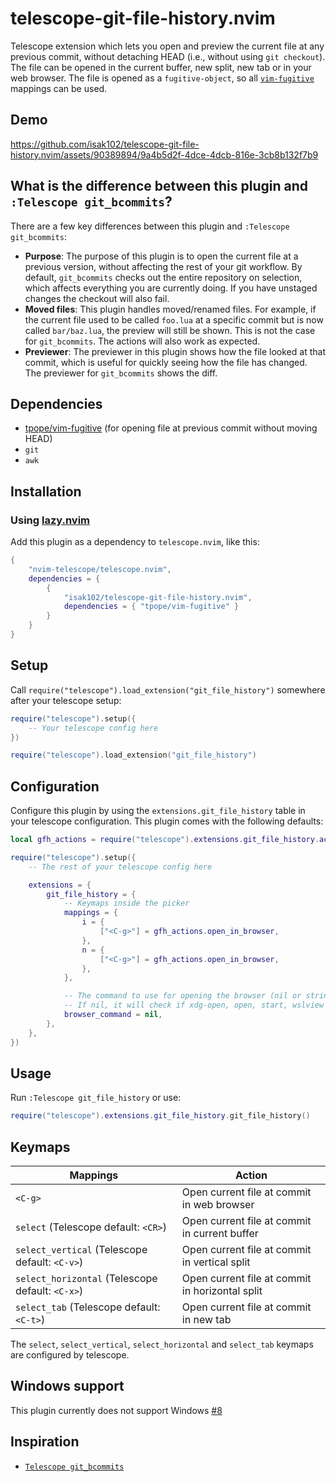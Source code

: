 # telescope-git-file-history.nvim

Telescope extension which lets you open and preview the current file at any previous commit, without detaching HEAD (i.e., without using `git checkout`). The file can be opened in the current buffer, new split, new tab or in your web browser. The file is opened as a `fugitive-object`, so all [`vim-fugitive`](https://github.com/tpope/vim-fugitive) mappings can be used.

## Demo
https://github.com/isak102/telescope-git-file-history.nvim/assets/90389894/9a4b5d2f-4dce-4dcb-816e-3cb8b132f7b9

## What is the difference between this plugin and `:Telescope git_bcommits`?

There are a few key differences between this plugin and `:Telescope git_bcommits`:
- **Purpose**: The purpose of this plugin is to open the current file at a previous version, without affecting the rest of your git workflow. By default, `git_bcommits` checks out the entire repository on selection, which affects everything you are currently doing. If you have unstaged changes the checkout will also fail.
- **Moved files**: This plugin handles moved/renamed files. For example, if the current file used to be called `foo.lua` at a specific commit but is now called `bar/baz.lua`, the preview will still be shown. This is not the case for `git_bcommits`. The actions will also work as expected.
- **Previewer**: The previewer in this plugin shows how the file looked at that commit, which is useful for quickly seeing how the file has changed. The previewer for `git_bcommits` shows the diff.

## Dependencies
- [tpope/vim-fugitive](https://github.com/tpope/vim-fugitive) (for opening file at previous commit without moving HEAD)
- `git`
- `awk`

## Installation

### Using [lazy.nvim](https://github.com/folke/lazy.nvim)
Add this plugin as a dependency to `telescope.nvim`, like this:
```lua
{
    "nvim-telescope/telescope.nvim",
    dependencies = {
        {
            "isak102/telescope-git-file-history.nvim",
            dependencies = { "tpope/vim-fugitive" }
        }
    }
}
```

## Setup

Call `require("telescope").load_extension("git_file_history")` somewhere after your telescope setup:

```lua
require("telescope").setup({
    -- Your telescope config here
})

require("telescope").load_extension("git_file_history")
```

## Configuration
Configure this plugin by using the `extensions.git_file_history` table in your telescope configuration. This plugin comes with the following defaults:

```lua
local gfh_actions = require("telescope").extensions.git_file_history.actions

require("telescope").setup({
    -- The rest of your telescope config here

    extensions = {
        git_file_history = {
            -- Keymaps inside the picker
            mappings = {
                i = {
                    ["<C-g>"] = gfh_actions.open_in_browser,
                },
                n = {
                    ["<C-g>"] = gfh_actions.open_in_browser,
                },
            },

            -- The command to use for opening the browser (nil or string)
            -- If nil, it will check if xdg-open, open, start, wslview are available, in that order.
            browser_command = nil,
        },
    },
})
```

## Usage

Run `:Telescope git_file_history` or use:
```lua
require("telescope").extensions.git_file_history.git_file_history()
```

## Keymaps

| Mappings | Action                                                                        |
| -------- | ----------------------------------------------------------------------------- |
| `<C-g>`  | Open current file at commit in web browser                                    |
| `select` (Telescope default: `<CR>`)  | Open current file at commit in current buffer                                    |
| `select_vertical` (Telescope default: `<C-v>`) | Open current file at commit in vertical split                                    |
| `select_horizontal` (Telescope default: `<C-x>`) | Open current file at commit in horizontal split                                    |
| `select_tab` (Telescope default: `<C-t>`) | Open current file at commit in new tab                                    |

The `select`, `select_vertical`, `select_horizontal` and `select_tab` keymaps are configured by telescope.

## Windows support

This plugin currently does not support Windows [#8](https://github.com/isak102/telescope-git-file-history.nvim/issues/8)

## Inspiration

- [`Telescope git_bcommits`](https://github.com/nvim-telescope/telescope.nvim/blob/master/lua/telescope/builtin/__git.lua)
